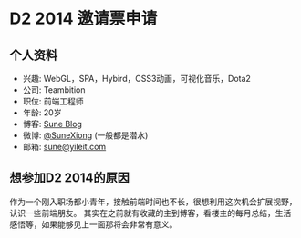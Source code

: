 # D2 2014 邀请票申请

## 个人资料

- 兴趣: WebGL，SPA，Hybird，CSS3动画，可视化音乐，Dota2
- 公司: Teambition
- 职位: 前端工程师
- 年龄: 20岁
- 博客: [Sune Blog](http://sune.yileit.com)
- 微博: [@SuneXiong](http://weibo.com/Sunexiong) (一般都是潜水)
- 邮箱: sune@yileit.com

## 想参加D2 2014的原因

作为一个刚入职场都小青年，接触前端时间也不长，很想利用这次机会扩展视野，认识一些前端朋友。
其实在之前就有收藏的主到博客，看楼主的每月总结，生活感悟等，如果能够见上一面那将会非常有意义。
